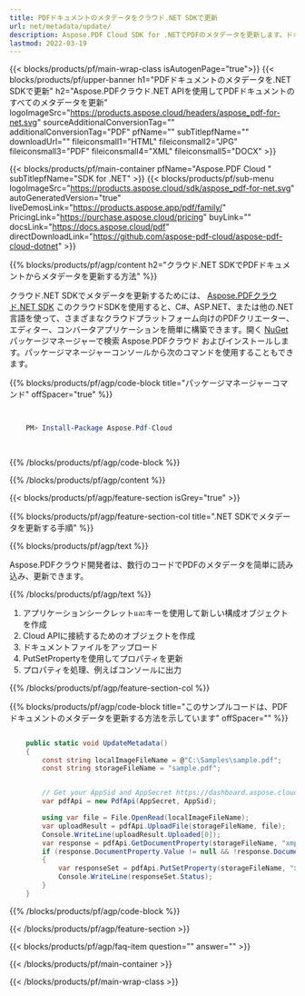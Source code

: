 ```yaml
---
title: PDFドキュメントのメタデータをクラウド.NET SDKで更新
url: net/metadata/update/
description: Aspose.PDF Cloud SDK for .NETでPDFのメタデータを更新します。ドキュメントのプロパティをプログラム的に変更します。
lastmod: 2022-03-19
---
```


{{< blocks/products/pf/main-wrap-class isAutogenPage="true">}}
{{< blocks/products/pf/upper-banner h1="PDFドキュメントのメタデータを.NET SDKで更新" h2="Aspose.PDFクラウド.NET APIを使用してPDFドキュメントのすべてのメタデータを更新" logoImageSrc="https://products.aspose.cloud/headers/aspose_pdf-for-net.svg" sourceAdditionalConversionTag="" additionalConversionTag="PDF" pfName="" subTitlepfName="" downloadUrl="" fileiconsmall1="HTML" fileiconsmall2="JPG" fileiconsmall3="PDF" fileiconsmall4="XML" fileiconsmall5="DOCX" >}}

{{< blocks/products/pf/main-container pfName="Aspose.PDF Cloud " subTitlepfName="SDK for .NET" >}}
{{< blocks/products/pf/sub-menu logoImageSrc="https://products.aspose.cloud/sdk/aspose_pdf-for-net.svg"
autoGeneratedVersion="true"
liveDemosLink="https://products.aspose.app/pdf/family/" PricingLink="https://purchase.aspose.cloud/pricing" buyLink="" docsLink="https://docs.aspose.cloud/pdf" directDownloadLink="https://github.com/aspose-pdf-cloud/aspose-pdf-cloud-dotnet" >}}

{{% blocks/products/pf/agp/content h2="クラウド.NET SDKでPDFドキュメントからメタデータを更新する方法" %}}

クラウド.NET SDKでメタデータを更新するためには、
[Aspose.PDFクラウド.NET SDK](https://products.aspose.cloud/pdf/net/)
このクラウドSDKを使用すると、C#、ASP.NET、または他の.NET言語を使って、さまざまなクラウドプラットフォーム向けのPDFクリエーター、エディター、コンバータアプリケーションを簡単に構築できます。開く
[NuGet](https://www.nuget.org/packages/Aspose.Pdf-Cloud)
パッケージマネージャーで検索
Aspose.PDFクラウド
およびインストールします。パッケージマネージャーコンソールから次のコマンドを使用することもできます。

{{% blocks/products/pf/agp/code-block title="パッケージマネージャーコマンド" offSpacer="true" %}}

```powershell

     
    PM> Install-Package Aspose.Pdf-Cloud
     
     

```

{{% /blocks/products/pf/agp/code-block %}}

{{% /blocks/products/pf/agp/content %}}

{{< blocks/products/pf/agp/feature-section isGrey="true" >}}

{{% blocks/products/pf/agp/feature-section-col title=".NET SDKでメタデータを更新する手順" %}}

{{% blocks/products/pf/agp/text %}}

Aspose.PDFクラウド開発者は、数行のコードでPDFのメタデータを简単に読み込み、更新できます。

{{% /blocks/products/pf/agp/text %}}

1. アプリケーションシークレットและキーを使用して新しい構成オブジェクトを作成
1. Cloud APIに接続するためのオブジェクトを作成
1. ドキュメントファイルをアップロード
1. PutSetPropertyを使用してプロパティを更新
1. プロパティを処理、例えばコンソールに出力

{{% /blocks/products/pf/agp/feature-section-col %}}



{{% blocks/products/pf/agp/code-block title="このサンプルコードは、PDFドキュメントのメタデータを更新する方法を示しています" offSpacer="" %}}

```cs

    public static void UpdateMetadata()
    {
        const string localImageFileName = @"C:\Samples\sample.pdf";
        const string storageFileName = "sample.pdf";


        // Get your AppSid and AppSecret https://dashboard.aspose.cloud (free registration required).
        var pdfApi = new PdfApi(AppSecret, AppSid);

        using var file = File.OpenRead(localImageFileName);
        var uploadResult = pdfApi.UploadFile(storageFileName, file);
        Console.WriteLine(uploadResult.Uploaded[0]);
        var response = pdfApi.GetDocumentProperty(storageFileName, "xmp:ArchiveType");
        if (response.DocumentProperty.Value != null && !response.DocumentProperty.Value.StartsWith("Aspose"))
        {
            var responseSet = pdfApi.PutSetProperty(storageFileName, "xmp:ArchiveType", "Aspose Sample Document");
            Console.WriteLine(responseSet.Status);
        }
    }
```

{{% /blocks/products/pf/agp/code-block %}}

{{< /blocks/products/pf/agp/feature-section >}}

{{< blocks/products/pf/agp/faq-item question="" answer="" >}}

{{< /blocks/products/pf/main-container >}}

{{< /blocks/products/pf/main-wrap-class >}}


